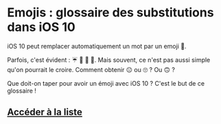 # Emojis : glossaire des substitutions dans iOS 10

iOS 10 peut remplacer automatiquement un mot par un emoji 😬. 

Parfois, c'est évident : ☔️ 🐎 🌳 🍎. Mais souvent, ce n'est pas aussi simple qu'on pourrait le croire. Comment obtenir 😐 ou 🙄 ? Ou 🙃 ?

Que doit-on taper pour avoir un émoji avec iOS 10 ? C'est le but de ce glossaire !

## [Accéder à la liste](https://github.com/nicolinuxfr/emojis-iOS10/blob/master/liste.md)